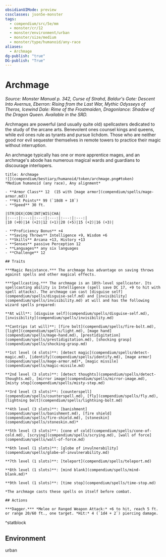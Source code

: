 ```yaml
---
obsidianUIMode: preview
cssclasses: json5e-monster
tags:
  - compendium/src/5e/mm
  - monster/cr/12
  - monster/environment/urban
  - monster/size/medium
  - monster/type/humanoid/any-race
aliases:
  - Archmage
dg-publish: "true"
DG-publish: "True"
---
```

# Archmage
*Source: Monster Manual p. 342, Curse of Strahd, Baldur's Gate: Descent Into Avernus, Eberron: Rising from the Last War, Mythic Odysseys of Theros, Icewind Dale: Rime of the Frostmaiden, Dragonlance: Shadow of the Dragon Queen. Available in the SRD.*  

Archmages are powerful (and usually quite old) spellcasters dedicated to the study of the arcane arts. Benevolent ones counsel kings and queens, while evil ones rule as tyrants and pursue lichdom. Those who are neither good nor evil sequester themselves in remote towers to practice their magic without interruption.

An archmage typically has one or more apprentice mages, and an archmage's abode has numerous magical wards and guardians to discourage interlopers.

```ad-statblock
title: Archmage
![](compendium/bestiary/humanoid/token/archmage.png#token)
*Medium humanoid (any race), Any alignment*

- **Armor Class** 12  (15 with [mage armor](compendium/spells/mage-armor.md))
- **Hit Points** 99 (`18d8 + 18`)
- **Speed** 30 ft.

|STR|DEX|CON|INT|WIS|CHA|
|:---:|:---:|:---:|:---:|:---:|:---:|
|10 (+0)|14 (+2)|12 (+1)|20 (+5)|15 (+2)|16 (+3)|

- **Proficiency Bonus** +4
- **Saving Throws** Intelligence +9, Wisdom +6
- **Skills** Arcana +13, History +13
- **Senses** passive Perception 12
- **Languages** any six languages
- **Challenge** 12

## Traits

***Magic Resistance.*** The archmage has advantage on saving throws against spells and other magical effects.

***Spellcasting.*** The archmage is an 18th-level spellcaster. Its spellcasting ability is Intelligence (spell save DC 17, +9 to hit with spell attacks). The archmage can cast [disguise self](compendium/spells/disguise-self.md) and [invisibility](compendium/spells/invisibility.md) at will and has the following wizard spells prepared:

**At will**: [disguise self](compendium/spells/disguise-self.md), [invisibility](compendium/spells/invisibility.md)

**Cantrips (at will)**: [fire bolt](compendium/spells/fire-bolt.md), [light](compendium/spells/light.md), [mage hand](compendium/spells/mage-hand.md), [prestidigitation](compendium/spells/prestidigitation.md), [shocking grasp](compendium/spells/shocking-grasp.md)

**1st level (4 slots)**: [detect magic](compendium/spells/detect-magic.md), [identify](compendium/spells/identify.md), [mage armor](compendium/spells/mage-armor.md)*, [magic missile](compendium/spells/magic-missile.md)

**2nd level (3 slots)**: [detect thoughts](compendium/spells/detect-thoughts.md), [mirror image](compendium/spells/mirror-image.md), [misty step](compendium/spells/misty-step.md)

**3rd level (3 slots)**: [counterspell](compendium/spells/counterspell.md), [fly](compendium/spells/fly.md), [lightning bolt](compendium/spells/lightning-bolt.md)

**4th level (3 slots)**: [banishment](compendium/spells/banishment.md), [fire shield](compendium/spells/fire-shield.md), [stoneskin](compendium/spells/stoneskin.md)*

**5th level (3 slots)**: [cone of cold](compendium/spells/cone-of-cold.md), [scrying](compendium/spells/scrying.md), [wall of force](compendium/spells/wall-of-force.md)

**6th level (1 slots)**: [globe of invulnerability](compendium/spells/globe-of-invulnerability.md)

**7th level (1 slots)**: [teleport](compendium/spells/teleport.md)

**8th level (1 slots)**: [mind blank](compendium/spells/mind-blank.md)*

**9th level (1 slots)**: [time stop](compendium/spells/time-stop.md)

*The archmage casts these spells on itself before combat.

## Actions

***Dagger.*** *Melee or Ranged Weapon Attack:* +6 to hit, reach 5 ft. or range 20/60 ft., one target. *Hit:* 4 (`1d4 + 2`) piercing damage.
```
^statblock

## Environment

urban